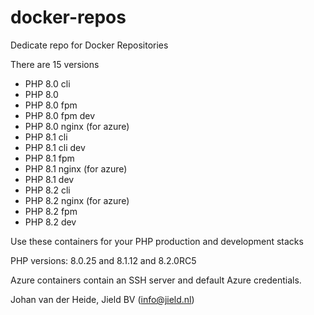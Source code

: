 # docker-repos

Dedicate repo for Docker Repositories

There are 15 versions

* PHP 8.0 cli
* PHP 8.0 
* PHP 8.0 fpm
* PHP 8.0 fpm dev
* PHP 8.0 nginx (for azure)
* PHP 8.1 cli
* PHP 8.1 cli dev
* PHP 8.1 fpm
* PHP 8.1 nginx (for azure)
* PHP 8.1 dev
* PHP 8.2 cli
* PHP 8.2 nginx (for azure)
* PHP 8.2 fpm
* PHP 8.2 dev

Use these containers for your PHP production and development stacks

PHP versions: 8.0.25 and 8.1.12 and 8.2.0RC5

Azure containers contain an SSH server and default Azure credentials.

Johan van der Heide, Jield BV (info@jield.nl)